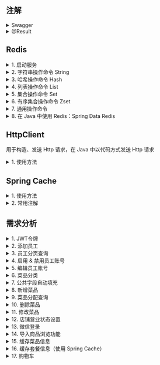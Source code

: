 
## 注解
<details>
<summary> Swagger </summary>

| 注解               | 说明                                               |
|-------------------|--------------------------------------------------|
| @Api              | 用在类上，表示对类的说明，如 Controller，通过 tags 参数进行描述         |
| @ApiModel         | 用在类上，表示对类的说明，如 Entity、DTO、VO，通过 description 参数描述 |
| @ApiModelProperty | 用在属性上，描述属性信息，通过 value 参数描述                       |
| @ApiOperation     | 用在方法上，说明方法的用途、作用，如 Controller 的方法，通过 value 参数描述  |

1. 接口区分
- 在 WebMvcConfiguration 中配置 Swagger 的多个 Docket 对象
- 通过 groupName 进行区分

</details>

<details>

<summary> @Result </summary>
解决 数据库表字段名 和 Java类变量名 对应关系
如：
```java
@Results({
    @Result(property = "id", column = "employee_id"),
    @Result(property = "name", column = "employee_name"),
    @Result(property = "email", column = "email_address")
})
```

也可以使用 MyBatis 的自动映射功能（Auto Mapping）

也可以在 xml 中显示映射
```xml
<resultMap id="employeeMap" type="Employee">
    <result property="id" column="employee_id"/>
    <result property="name" column="employee_name"/>
    <result property="email" column="email_address"/>
</resultMap>
```

</details>

## Redis

<details>

<summary> 1. 启动服务 </summary>

1. 启动服务端：redis-server.exe redis.windows.conf
   - 默认端口：6379
2. 启动客户端：redis-cli.exe
   - -h：指定ip
   - -p：指定端口
   - -a：密码
3. 修改配置文件：redis.windows.conf
   - requirepass：设置密码

</details>

<details>

<summary> 2. 字符串操作命令 String </summary>

| 命令                      | 解释                                    |
|-------------------------|---------------------------------------|
| SET key value           | 设置指定 key 的值                           |
| GET key                 | 获取指定 key 的值                           |
| SETEX key seconds value | 设置指定 key 的值，并将 key 的过期时间设置为 seconds 秒 |
| SETNX key value         | 只有 key 不存在时设置 key 的值                  |

</details>

<details>

<summary> 3. 哈希操作命令 Hash </summary>

fieId 和 value 都是字符串

| 命令                   | 解释                              |
|----------------------|---------------------------------|
| HSET key fieId value | 将哈希表 key 中的字段 field 的值设置为 value |
| HGET key fieId       | 获取哈希表 key 中 field 字段的值          |
| HDEL key fieId       | 删除哈希表 key 中的 field 字段           |
| HKEYS key            | 获取哈希表 key 的所有字段（field）          |
| HVALS key            | 获取哈希表 key 的所有值                  |

</details>

<details>

<summary> 4. 列表操作命令 List </summary>

简单的字符串列表，按插入顺序排序

| 命令                        | 解释              |
|---------------------------|-----------------|
| LPUSH key value1 [value2] | 将一个/多个值插入到列表 头部 |
| LRANGE key start stop     | 获取列表指定范围内的元素    |
| RPOP key                  | 从列表 尾部 移除元素     |
| LLEN key                  | 获取列表长度          |

</details>

<details>

<summary> 5. 集合操作命令 Set </summary>

集合内的元素也是字符串

| 命令                         | 解释             |
|----------------------------|----------------|
| SADD key member1 [member2] | 向集合 key 添加元素   |
| SMEMBERS key               | 返回集合 key 的所有元素 |
| SCARD key                  | 返回集合 key 的元素数  |
| SINTER key1 [key2]         | 返回给定所有集合的 交集   |
| SUNION key1 [key2]         | 返回给定所有集合的 并集   |
| SREM key member1 [member2] | 删除集合 key 中的元素  |

</details>

<details>

<summary> 6. 有序集合操作命令 Zset </summary>

集合内的元素也是字符串，有序，每个元素管理一个 double 类型的分数

| 命令                                       | 解释                                      |
|------------------------------------------|-----------------------------------------|
| ZADD key score1 member1 [score2 member2] | 向有序集合 key 添加元素                          |
| ZRANGE key start stop [WITHSCORES]       | 获得有序集合指定范围的元素，也可以通过 WITHSCORES 将分数一起返回  |
| ZINCRBY key increment member             | 对有序集合 key 中的成员 member 的分数增量加上 increment |
| SREM key member1 [member2]               | 删除有序集合 key 中的元素                         |

</details>

<details>

<summary> 7. 通用操作命令 </summary>

不分数据类型，都可以使用的命令

| 命令           | 解释                                            |
|--------------|-----------------------------------------------|
| KEYS pattern | 查找所有符合给定模式 pattern 的 key，如 KEYS * / KEYS set* |
| EXISTS key   | 判断 key 是否存在                                   |
| TYPE key     | 获得 key 所存储的值的类型                               |
| DEL key      | 在 key 存在时删除 key，可以删除多个                        |

</details>

<details>

<summary> 8. 在 Java 中使用 Redis：Spring Data Redis </summary>

1. 操作步骤
- 导入 Spring Data Redis 的 Maven 坐标
  - sky-server 的 pom 文件
- 配置 Redis 数据源
  - application.yml 和 application-dev.yml
- 编写配置类，创建 RedisTemplate 对象
  - com.sky.config 中创建 RedisConfiguration
  - 设置 Redis 的连接工厂，获取 Redis 连接，与 Redis 服务器建立通讯
  - 设置 Redis key 的序列化器，将 Redis 中的二进制数据转换为字符串
- 通过 RedisTemplate 对象操作 Redis

2. 单元测试
- 在 test/java 文件夹下，创建 SpringDataRedisTest 类
- 使用不同对象操作不同数据类型
```
  ValueOperations valueOperations = redisTemplate.opsForValue();
  HashOperations hashOperations = redisTemplate.opsForHash();
  ListOperations listOperations = redisTemplate.opsForList();
  SetOperations setOperations = redisTemplate.opsForSet();
  ZSetOperations zSetOperations = redisTemplate.opsForZSet();
```
- 操作通用类型命令时，使用 RedisTemplate 对象

</details>

## HttpClient
用于构造、发送 Http 请求，在 Java 中以代码方式发送 Http 请求

<details>

<summary> 1. 使用方法 </summary>

- 案例在 sky-server 的 test/HttpClientTest 中
- 已经封装在了 sky-common 中的 HttpClientUtils 中
- 将 Httpclient 坐标导入到 Maven 中
  - 使用的阿里云 OSS 包，已经包含了 HttpClient，不用再导入了
- 发送请求的步骤
  - 创建 HttpClient 对象
    - 使用 HttpClients 进行创建，返回 CloseableHttpClient 对象
  - 创建 Http 请求对象
    - 创建 HttpGet 对象，传入请求地址
    - 可选：构造 StringEntity 对象传参，参数为 json 格式的字符串，并制定实体的编码方式（urf-8）和数据格式（json）
    - 使用 JSONObject 对象构造 json 格式的字符串
  - 调用 HttpClient 的 execute 方法发送请求
    - 返回 CloseableHttpResponse 对象
- 解析请求
  - 获得状态码
    - 使用 response.getStatusLine().getStatusCode()
  - 获得返回数据
    - 获取实体：response.getEntity()
    - 获取 String 类型的数据：EntityUtils.toString(entity);
- 关闭资源
  - 关闭 CloseableHttpResponse 对象 response
  - 关闭 CloseableHttpClient 对象

</details>


## Spring Cache
<details>

<summary> 1. 使用方法 </summary>

Spring Cache 是一个框架，实现了基于 注解 的缓存功能，只需要添加注解即可实现缓存功能

提供了一层抽象，底层可以切换不同的缓存实现
- EHCache
- Caffeine
- Redis

具体使用
- 导入 Maven 坐标
- 使用 Redis 就导入 Redis 的坐标，其他同理
</details>

<details>

<summary> 2. 常用注解 </summary>

| 注解             | 说明                                 |
|----------------|------------------------------------|
| @EnableCaching | 开启缓存注解功能，加在启动类上                    |
| @Cacheable     | 在方法执行前先查询缓存，有就返回；没有就执行方法，并将返回值放到缓存 |
| @CachePut      | 将方法的返回值放到缓存                        |
| @CacheEvict    | 将一条或多条数据从缓存中删除                     |

- @CachePut：加到 Controller 的方法上
  - 使用方法：@CachePut(cacheNames = "userCache", key = "#user.id")
  - 生成 key 的规则：userCache::1，即 cacheNames + :: + key 这种格式
  - key 用形参赋值：# + 形参名.属性
  - key 用形参赋值：# + p0.属性，或者 # + a0.属性，或者 # + root.args[0].属性（表示第一个参数，下标从 0 开始）
  - key 用返回值赋值：# + result.属性
- @Cacheable：加到 Controller 的方法上
  - 使用方法：@Cacheable(cacheNames = "userCache", key = "#id")
- @CacheEvict：加到 Controller 的方法上
  - 使用方法：@CacheEvict(cacheNames = "userCache", key = "#id")
  - 删除所有：@CacheEvict(cacheNames = "userCache", allEntries = true)
  - allEntries：是否清空所有缓存，默认为 false
  - beforeInvocation：是否在方法执行前清空缓存，默认为 false

</details>

## 需求分析
<details>
<summary>1. JWT令牌</summary>
令牌：用于合法用户发送请求，后端只相应合法令牌对应的请求

流程如下：
1. 用户登录（给后端发送账号密码），后端验证用户信息，生成令牌
2. 后端生成 JWT Token 将令牌返回给前端
3. 前端将令牌存储在本地，每次请求时将令牌放在请求头中，向后端发送请求
4. 后端进行拦截，验证令牌，如果合法则执行业务逻辑并返回数据，否则返回错误信息
</details>

<details>
<summary>2. 添加员工</summary>

1. 需求描述

添加员工信息

| 字段   | 需求        |
|------|-----------|
| 账号   | 唯一        |
| 密码   | 默认123456  |
| 姓名   |           |
| 手机号  | 11位合法手机号  |
| 性别   | 男/女 二选一   |
| 身份证号 | 18位合法身份证号 |
2. 接口信息

（1）基本信息
- path：/admin/employee
- method：POST

（2）请求参数
- Headers

| 名称           | 参数值              | 是否必须 | 示例 | 备注 |
|--------------|------------------|------|----| --- |
| Content-Type | application/json | 必须   |    |      |
- Body

| 名称      | 类型    | 是否必须  | 默认值 | 备注   | 其他信息 |
|----------|---------|-------|-----|------|------|
| id       | integer | 非必须   |     | 员工id |      |
| idNumber | string  | 必须    |     | 身份证  |   |
| name     | string  | 必须    |     | 姓名   |      |
| phone    | string  | 必须    |     | 手机号  |      |
| sex      | string  | 必须    |     | 性别   |      |
| username | string  | 必须    |     | 用户名  |      |

（3）返回数据

| 名称   | 类型      | 是否必须  | 默认值 | 备注   | 其他信息 |
|------|---------|-------|-----|------|------|
| code | integer | 必须   |     | 状态码  |      |
| msg  | string  | 非必须    |     | 错误信息 |      |
| data | object  | 非必须    |     | 返回数据 | 不需要  |

3. 错误处理

（1）插入重复字段

提取重复字段，构造msg，进行返回

（2）动态获取添加者的id：使用 ThreadLocal

ThreadLocal：为每个线程单独提供一份存储空间，每个线程都可以独立修改自己的副本，而不会影响其他线程的副本

因此，在拦截器拦截并判断令牌时，可以将用户id存储在ThreadLocal中，方便后续使用

常用方法：
- public void set (T value)：设置当前线程的线程局部变量的值 -- 加
- public T get ()：返回当前线程的线程局部变量的值  -- 获得
- public void remove ()：移除当前线程的线程局部变量的值  -- 删
</details>

<details>
<summary> 3. 员工分页查询 </summary>

1. 需求描述
- 根据页码展示员工信息
- 每页展示 10 条数据
- 分页查询时可以根据需要，输入员工姓名进行查询

2. 接口信息

（1）基本信息
- path：/admin/employee/page
- method：GET

（2）请求参数
- Query

| 名称       | 类型      | 是否必须  | 默认值 | 备注    | 其他信息 |
|----------|---------|-------|-----|-------|------|
| name     | string  | 非必须   |     | 员工姓名  |      |
| page     | integer | 必须    |     | 页码    |   |
| pageSize | integer | 必须    |     | 每页记录数 |      |

（3）返回数据

| 名称                                | 类型       | 是否必须  | 默认值 | 备注         | 其他信息 |
|-----------------------------------|----------|-------|-----|------------|------|
| code                              | integer  | 必须   |     | 状态码        |      |
| msg                               | string   | 非必须    |     | 错误信息       |   |
| data                              | object   | 必须    |     | 返回数据         |      |
| &emsp;\|-- total                  | integer  | 必须    |     | 总页数        |      |
| &emsp;\|-- records                | object[] | 必须    |     | 当前页的所有员工数据 |      |
| &emsp;&emsp;&emsp;\|-- id         | integer  | 必须    |     | 员工 id      |      |
| &emsp;&emsp;&emsp;\|-- username   | string   | 必须    |     | 用户名        |      |
| &emsp;&emsp;&emsp;\|-- name       | string   | 必须    |     | 姓名         |      |
| &emsp;&emsp;&emsp;\|-- password   | string   | 必须    |     | 密码         |      |
| &emsp;&emsp;&emsp;\|-- phone      | string   | 必须    |     | 电话号        |      |
| &emsp;&emsp;&emsp;\|-- sex        | string   | 必须    |     | 性别         |      |
| &emsp;&emsp;&emsp;\|-- idNumber   | string   | 必须    |     | 身份证号       |      |
| &emsp;&emsp;&emsp;\|-- status     | integer  | 必须    |     | 账号状态       |      |
| &emsp;&emsp;&emsp;\|-- createTime | string   | 必须    |     | 创建时间       |      |
| &emsp;&emsp;&emsp;\|-- updateTime | string   | 必须    |     | 更新时间       |      |
| &emsp;&emsp;&emsp;\|-- createUser | integer   | 必须    |     | 创建者的 id    |      |
| &emsp;&emsp;&emsp;\|-- updateUser | integer   | 必须    |     | 修改者的 id    |      |

3. 错误处理

日期返回格式错误
- 使用 @JsonFormat 注解格式化日期变量
- 在 WebMvcConfiguration 中扩展 Spring MVC 的消息转换器，统一对日期类型进行格式化处理
  - 需要自己定一个 日期转换 的消息转换器，将其加入到系统的消息转换器列表中

</details>

<details>

<summary> 4. 启用 & 禁用员工账号 </summary>

1. 需求描述
- 启用员工账号：对禁用的账号，将状态设置为启用
- 禁用员工账号：对启用的账号，将状态设置为禁用
- 禁用状态的账号不能登陆系统

2. 接口信息

（1）基本信息
- path：/admin/employee/status/{status}
- method：POST

（2）请求参数
- Headers

| 名称         | 参数值    | 是否必须 | 示例 | 备注    |
|------------|--------|------|----|-------|
| Content-Type | application/json | 必须   |    |   |

- 路径参数

| 名称     | 示例 | 备注           |
|--------|----|--------------|
| status | 1  | 状态，1为启用，0为禁用 |

- Query

| 名称 | 类型      | 是否必须 | 默认值 | 备注    | 其他信息 |
|----|---------|------|-----|-------|------|
| id | integer | 必须   |     | 员工 id |      |

（3）返回数据

| 名称                                | 类型       | 是否必须  | 默认值 | 备注         | 其他信息 |
|-----------------------------------|----------|-------|-----|------------|------|
| code                              | integer  | 必须   |     | 状态码        |      |
| msg                               | string   | 非必须    |     | 错误信息      |   |
| data                              | object   | 非必须    |     | 返回数据       |      |

</details>

<details>

<summary> 5. 编辑员工账号 </summary>

1. 需求描述
- 根据 id 查询员工信息，用于前端显示
- 对员工信息进行修改
  - 账号 username
  - 姓名 name
  - 手机号 phone
  - 性别 sex
  - 身份证号 idNumber

2. 接口信息
- 查询

（1）基本信息
- path：/admin/employee/{id}
- method：GET

（2）请求参数
- 路径参数

| 名称 | 示例 | 备注   |
|----|----|------|
| id | 3  | 员工id |

（3）返回数据

| 名称                   | 类型       | 是否必须  | 默认值 | 备注         | 其他信息 |
|-----------------------|----------|-------|-----|------------|------|
| code                  | integer  | 必须   |     | 状态码        |      |
| msg                   | string   | 非必须    |     | 错误信息       |   |
| data                  | object   | 必须    |     | 返回数据         |      |
| &emsp;\|-- id         | integer  | 必须    |     | 员工 id      |      |
| &emsp;\|-- username   | string   | 必须    |     | 用户名        |      |
| &emsp;\|-- name       | string   | 必须    |     | 姓名         |      |
| &emsp;\|-- password   | string   | 必须    |     | 密码         |      |
| &emsp;\|-- phone      | string   | 必须    |     | 电话号        |      |
| &emsp;\|-- sex        | string   | 必须    |     | 性别         |      |
| &emsp;\|-- idNumber   | string   | 必须    |     | 身份证号       |      |
| &emsp;\|-- status     | integer  | 必须    |     | 账号状态       |      |
| &emsp;\|-- createTime | string   | 必须    |     | 创建时间       |      |
| &emsp;\|-- updateTime | string   | 必须    |     | 更新时间       |      |
| &emsp;\|-- createUser | integer   | 必须    |     | 创建者的 id    |      |
| &emsp;\|-- updateUser | integer   | 必须    |     | 修改者的 id    |      |

- 编辑员工信息

（1）基本信息
- path：/admin/employee
- method：PUT

（2）请求参数
- Headers

| 名称         | 参数值              | 是否必须 | 示例 | 备注    |
|------------|------------------|------|----|-------|
| Content-Type | application/json | 必须   |    |   |

- Body

| 名称                   | 类型       | 是否必须  | 默认值 | 备注         | 其他信息 |
|-----------------------|----------|-------|-----|------------|------|
| id         | integer  | 必须    |     | 员工 id      |      |
| username   | string   | 必须    |     | 用户名        |      |
| name       | string   | 必须    |     | 姓名         |      |
| phone      | string   | 必须    |     | 电话号        |      |
| sex        | string   | 必须    |     | 性别         |      |
| idNumber   | string   | 必须    |     | 身份证号       |      |

（3）返回数据

| 名称                   | 类型       | 是否必须  | 默认值 | 备注         | 其他信息 |
|-----------------------|----------|-------|-----|------------|------|
| code                  | integer  | 必须   |     | 状态码        |      |
| msg                   | string   | 非必须    |     | 错误信息       |   |
| data                  | object   | 非必须    |     | 返回数据         |      |

</details>

<details>

<summary> 6. 菜品分类 </summary>

1. 需求描述
- 分类名称必须 唯一
- 分类类型为：菜品分类 和 套餐分类
- 新添加的分类状态默认为 禁用（新分类无菜品，禁用 不让在应用端展示）

2. 接口信息
- 新增分类
  - path：/admin/category
  - method：POST
- 分类分页查询
  - path：/admin/category/page
  - method：GET
- 根据 id 删除分类
  - path：/admin/category
  - method：DELETE
- 修改分类
  - path：/admin/category
  - method：PUT
- 启用 & 禁用分类
  - path：/admin/category/status/{status}
  - method：POST
- 根据类型查询
  - path：/admin/category/list
  - method：GET

</details>

<details>

<summary> 7. 公共字段自动填充 </summary>

1. 需求描述

业务表中有许多公共（重复）的字段

| 名称         | 类型       | 含义   | 操作类型          |
|---------------------|----------|------|---------------|
| create_time | datetime | 创建时间 | insert        |
| create_user | bigint   | 创建者  | insert        |
| update_time | datetime | 修改时间 | insert、update |
| update_user | bigint   | 修改者  | insert、update  |


这种重复的字段导致业务代码需要重复编写，十分冗余，不利于后期维护

因此需要一种手段来进行统一的操作

2. 实现方式
- 使用 切面 拦截 Mapper，统一对公共字段进行赋值
- 自定义注解 AutoFill，用于标识需要进行公共字段自动填充的方法
- 自定义切面类 AutoFillAspect，统一拦截加入了 AutoFill 注解的方法，通过反射为公共字段赋值
- 在 Mapper 的方法上加入 AutoFill 注解
- 技术点：枚举、注解、AOP、反射

3. 具体实现

（1）创建 AutoFill 注解
- com.sky.annotation/Autofill

（2）创建 AutoFillAspect 切面类
- com.sky.aspect/AutoFillAspect
- 切入点
  - 定义切入点 Pointcut：@Pointcut("execution(* com.sky.mapper.*.*(..))")
  - 拦截 Mapper 包下所有类的所有方法（.*.*），参数是任意参数（..），返回值是任意返回值（*）
  - 此外：该包下的查询 & 删除不需要拦截，因此需要设定只拦截带有 @AutoFill 注解的方法
  - 需要加入：@annotation(com.sky.annotation.AutoFill)
  - 整体：@Pointcut("execution(* com.sky.mapper.*.*(..)) && @annotation(com.sky.annotation.AutoFill)")
- 通知-参数
  - 需要 前缀通知，在插入 & 更新前进行赋值
  - 指定切入点：即切入点的函数名
  - @Before("autoFillPointcut()")
  - 参数：JoinPoint，被拦截方法的信息
- 通知-实现
  - 获取拦截到的数据块操作类型：insert or update
    - 更新操作不用改变 创建时间 和 创建者
  - 获得拦截到的方法的参数，即实体对象，这样才能对它赋值
    - 默认方法的第一个参数为所需的实体对象
  - 准备公共字段赋值的数据
  - 根据操作类型，通过 反射 赋值
    - 先获得实体的 set 方法，定义了常量字段
    - 然后调用 set 方法进行赋值

</details>

<details>

<summary> 8. 新增菜品 </summary>

1. 需求描述

添加菜品信息

| 字段     | 需求       |
|--------|----------|
| 菜品名称   | 唯一       |
| 菜品分类   |        |
| 菜品价格   |  |
| 口味做法配置 |    |
| 菜品图片   |        |
| 菜品描述   |    |

业务规则：
- 菜品名唯一
- 菜品必须属于某个分类，不能单独存在
- 新增菜品时可以根据情况选择菜品的口味
- 每个菜品必须对应一张图片

接口设计：
- 查询菜品分类
- 文件上传（图片）
- 新增菜品

2. 接口信息
- 根据类型查询分类
  - 在 6. 菜品分类中已经实现

- 文件上传

（1）基本信息
- path：/admin/common/upload
- method：POST

（2）请求参数
- Headers

| 名称         | 参数值                 | 是否必须 | 示例 | 备注    |
|------------|---------------------|------|----|-------|
| Content-Type | multipart/form-data | 必须   |    |   |

- Body

| 名称   | 类型   | 是否必须  | 默认值 | 备注 | 其他信息 |
|------|------|-------|-----|----|------|
| file | file | 必须    |     | 文件 |      |


（3）返回数据

| 名称                   | 类型       | 是否必须  | 默认值 | 备注     | 其他信息 |
|-----------------------|----------|-------|-----|--------|------|
| code                  | integer  | 必须   |     | 状态码    |      |
| msg                   | string   | 非必须    |     | 错误信息   |   |
| data                  | object   | 必须    |     | 文件上传路径 |      |

- 新增菜品

（1）基本信息
- path：/admin/dish
- method：POST

（2）请求参数
- Headers

| 名称         | 参数值              | 是否必须 | 示例 | 备注    |
|------------|------------------|------|----|-------|
| Content-Type | application/json | 必须   |    |   |

- Body

| 名称                | 类型         | 是否必须 | 默认值 | 备注             | 其他信息 |
|-------------------|------------|------|-----|----------------|------|
| categoryid        | integer    | 必须   |     | 分类 id          |      |
| description       | string     | 非必须  |     | 菜品描述           |      |
| flavors           | object[]   | 非必须   |     | 口味             |      |
| &emsp;\|-- dishid | integer    | 非必须   |     | 菜品 id          |      |
| &emsp;\|-- id     | integer    | 非必须   |     | 口味 id          |      |
| &emsp;\|-- name   | string     | 必须   |     | 口味名称           |      |
| &emsp;\|-- value  | string     | 必须   |     | 口味值            |      |
| id                | integer    | 非必须   |     | 菜品 id          |      |
| image             | string     | 必须   |     | 菜品图片路径         |      |
| name              | string     | 必须   |     | 菜品名称           |      |
| price             | bigdecimal | 必须   |     | 菜品价格           |      |
| status            | integer    | 非必须   |     | 菜品状态：1为起售，0为停售 |      |


（3）返回数据

| 名称                   | 类型       | 是否必须  | 默认值 | 备注    | 其他信息 |
|-----------------------|----------|-------|-----|-------|------|
| code                  | integer  | 必须   |     | 状态码   |      |
| msg                   | string   | 非必须    |     | 错误信息  |   |
| data                  | object   | 非必须    |     | 返回数据  |      |

3. 具体实现

（1）文件上传
- 新增 CommonController 
- 配置阿里云OSS服务 application.yml/application-dev.yml
- 创建配置类，配置服务信息 OssConfiguration 
  - 在程序运行的时候创建一个配置类对象：使用 @Bean 和 @ConditionalOnMissingBean
- 在 CommonController 中使用 @Autowired 来获取这个对象
- 调用 AliOssUtils 中的上传方法，进行上传，并获得路径

（2）新增菜品
- 新增 DishController
- 新增菜品相关服务 DishService，以及其实现类 DishServiceImpl
- 在 菜品表 中添加菜品时，还需要在口味表中进行添加，调用 DishMapper
  - 因此创建添加方法 addDishAndFlavor
  - 开启 事务 保证一致性：@Transactional
  - 需要在 SkyApplication 中开启注解方式的事务管理
- 在 DishMapper 中新增 添加菜品 函数
  - 使用公共字段填充 @AutoFill
- 新增 DishMapper.xml 文件，实现上述函数
  - 需要获得该菜品自动生成的 id：使用 useGeneratedKeys="true"
  - 将该 id 赋值给 实体对象 Dish 中的 id 字段：使用 keyProperty="id"
- 新增 DishFlavorMapper 对口味表进行操作，添加 @Mapper 注解
  - 定义批量添加口味方法：addBatchFlavor
- 新增 DishFlavorMapper.xml 文件，实现上述函数
  - 使用 foreach 进行遍历列表

</details>

<details>

<summary> 9. 菜品分配查询 </summary>

1. 需求分析
- 根据页码展示菜品信息
- 每页展示 10 条数据
- 分页查询时，可以输入菜品名称、菜品分类、菜品状态进行查询

2. 接口信息

（1）基本信息
- path：/admin/dish/page
- method：GET

（2）请求参数
- Query

| 名称         | 类型      | 是否必须 | 默认值 | 备注     | 其他信息 |
|------------|---------|------|-----|--------|------|
| page       | integer | 必须   |     | 页码     |   |
| pageSize   | integer | 必须   |     | 每页记录数  |      |
| name       | string  | 非必须  |     | 菜品名称   |      |
| categoryId | integer | 非必须   |     | 分类 id  |      |
| status     | integer | 非必须   |     | 菜品售卖状态 |      |

（3）返回数据

| 名称                                  | 类型         | 是否必须 | 默认值 | 备注         | 其他信息 |
|-------------------------------------|------------|------|-----|------------|------|
| code                                | integer    | 必须   |     | 状态码        |      |
| msg                                 | string     | 非必须  |     | 错误信息       |   |
| data                                | object     | 必须   |     | 返回数据       |      |
| &emsp;\|-- total                    | integer    | 必须   |     | 总页数        |      |
| &emsp;\|-- records                  | object[]   | 非必须  |     | 当前页的所有员工数据 |      |
| &emsp;&emsp;&emsp;\|-- id           | integer    | 必须   |     | 菜品 id      |      |
| &emsp;&emsp;&emsp;\|-- name         | string     | 必须   |     | 菜品名称       |      |
| &emsp;&emsp;&emsp;\|-- price        | bigdecimal | 必须   |     | 价格         |      |
| &emsp;&emsp;&emsp;\|-- image        | string     | 必须   |     | 图片路径       |      |
| &emsp;&emsp;&emsp;\|-- description  | string     | 必须   |     | 菜品描述       |      |
| &emsp;&emsp;&emsp;\|-- status       | integer    | 必须   |     | 菜品售卖状态     |      |
| &emsp;&emsp;&emsp;\|-- updateTime   | string     | 必须   |     | 更新时间       |      |
| &emsp;&emsp;&emsp;\|-- categoryName | string     | 必须   |     | 分类名称       |      |

3. 具体实现
- 在 xml 文件中写的查询语句，需要连表查询，字段名需要一一对应，因此在 sql 语句中需要给字段起别名

</details>

<details>

<summary> 10. 删除菜品 </summary>

1. 需求分析
- 可以删除一个菜品，批量删除多个菜品
- 起售中的菜品不能删除
- 被套餐关联的菜品不能删除
- 删除菜品后，关联的口味数据也需要删除掉

2. 接口信息

（1）基本信息
- path：/admin/dish
- method：DELETE

（2）请求参数
- Query

| 名称  | 类型     | 是否必须 | 默认值 | 备注        | 其他信息  |
|-----|--------|------|-----|-----------|-------|
| ids | string | 必须   |     | 用逗号分隔的字符串 | 1,2,3 |

（3）返回数据

| 名称                            | 类型         | 是否必须 | 默认值 | 备注         | 其他信息 |
|-------------------------------|------------|------|-----|------------|------|
| code                          | integer    | 必须   |     | 状态码        |      |
| msg                           | string     | 非必须  |     | 错误信息       |   |
| data                          | object     | 非必须   |     | 返回数据       |      |

3. 具体实现
- 涉及的表
  - 菜品表 dish
  - 菜品口味表 dish_flavor
  - 套餐菜品关系表 setmeal_dish
- 新增 SetmealDishMapper 套餐菜品关系表的 Mapper
  - 查询菜品是否和套餐有关联
- 新增 SetmealDishMapper.xml 并编写动态 sql 语句
  - 使用 foreach 进行遍历，使用 open 和 close 在遍历前后加上括号
- 使用事务注解保证一致性：@Transactional

</details>

<details>

<summary> 11. 修改菜品 </summary>

1. 需求分析
- 菜品信息的回显
- 菜品分类的查询（已实现）
- 文件上传（已实现）
- 修改菜品

2. 接口信息
- 根据 id 查询数据
（1）基本信息
- path：/admin/dish/{id}
- method：GET

（2）请求参数
- 路径参数

| 名称 | 类型      | 是否必须 | 默认值 | 备注    | 其他信息  |
|----|---------|------|-----|-------|-------|
| id | integer | 必须   |     | 菜品 id |  |

（3）返回数据

| 名称                            | 类型         | 是否必须 | 默认值 | 备注         | 其他信息 |
|-------------------------------|------------|------|-----|------------|------|
| code                          | integer    | 必须   |     | 状态码        |      |
| msg                           | string     | 非必须  |     | 错误信息       |   |
| data                          | object     | 非必须   |     | 返回数据       |      |
| &emsp;\|-- categoryId         | integer    | 非必须   |     | 菜品类别 id    |      |
| &emsp;\|-- description        | string     | 非必须  |     | 菜品描述       |      |
| &emsp;\|-- flavors            | object[]   | 非必须  |     | 当前页的所有员工数据 |      |
| &emsp;&emsp;&emsp;\|-- dishId | integer    | 非必须   |     | 菜品 id      |      |
| &emsp;&emsp;&emsp;\|-- id     | integer    | 非必须   |     | 菜品名称       |      |
| &emsp;&emsp;&emsp;\|-- name   | string     | 非必须   |     | 价格         |      |
| &emsp;&emsp;&emsp;\|-- value  | string     | 非必须   |     | 图片路径       |      |
| &emsp;\|-- id                 | integer    | 非必须  |     | 菜品 id      |      |
| &emsp;\|-- image              | string     | 非必须  |     | 菜品图像       |      |
| &emsp;\|-- name               | string     | 非必须  |     | 菜品名        |      |
| &emsp;\|-- price              | bigdecimal | 非必须  |     | 菜品价格       |      |

- 修改菜品

（1）基本信息
- path：/admin/dish
- method：PUT

（2）请求参数
- Headers

| 名称           | 类型               | 是否必须 | 默认值 | 备注    | 其他信息  |
|--------------|------------------|------|-----|-------|-------|
| Content-Type | applocation/json | 必须   |     |  |  |

- Body

| 名称                | 类型         | 是否必须 | 默认值 | 备注         | 其他信息 |
|-------------------|------------|----|-----|------------|------|
| categoryId        | integer    | 必须 |     | 菜品类别 id    |      |
| description       | string     | 非必须 |     | 菜品描述       |      |
| flavors           | object[]   | 非必须 |     | 当前页的所有员工数据 |      |
| &emsp;\|-- dishId | integer    | 必须 |     | 菜品 id      |      |
| &emsp;\|-- id     | integer    | 必须 |     | 菜品名称       |      |
| &emsp;\|-- name   | string     | 必须 |     | 价格         |      |
| &emsp;\|-- value  | string     | 必须 |     | 图片路径       |      |
| id                | integer    | 必须 |     | 菜品 id      |      |
| image             | string     | 必须 |     | 菜品图像       |      |
| name              | string     | 必须 |     | 菜品名称       |      |
| price             | bigdecimal | 必须 |     | 菜品价格       |      |
| status            | integer    | 必须 |     | 菜品状态       |      |

（3）返回数据

| 名称                            | 类型         | 是否必须 | 默认值 | 备注         | 其他信息 |
|-------------------------------|------------|------|-----|------------|------|
| code                          | integer    | 必须   |     | 状态码        |      |
| msg                           | string     | 非必须  |     | 错误信息       |   |
| data                          | object     | 非必须   |     | 返回数据       |      |

</details>

<details>

<summary> 12. 店铺营业状态设置 </summary>

1. 需求分析
- 设置营业状态
- 管理端查询营业状态
- 用户端查询营业状态

2. 接口信息
- 设置营业状态

（1）基本信息
- path：/admin/shop/{status}
- method：PUT

（2）请求参数
- Headers

| 名称           | 类型               | 是否必须 | 描述 |
|--------------|------------------|------|-----|
| Content-Type | application/json | 必须   |     |

- 路径参数

| 名称 | 类型      | 是否必须 | 默认值 | 备注                 | 其他信息  |
|----|---------|------|-----|--------------------|-------|
| status | integer | 必须   |     | 店铺营业状态：1 为营业，2 为打烊 |  |

（3）返回数据

| 名称                            | 类型         | 是否必须 | 默认值 | 备注         | 其他信息 |
|-------------------------------|------------|------|-----|------------|------|
| code                          | integer    | 必须   |     | 状态码        |      |
| msg                           | string     | 非必须  |     | 错误信息       |   |
| data                          | object     | 非必须   |     | 返回数据       |      |

- 管理端查询营业状态

（1）基本信息
- path：/admin/shop/status
- method：GET

（2）请求参数 

无

（3）返回数据

| 名称                            | 类型         | 是否必须 | 默认值 | 备注             | 其他信息 |
|-------------------------------|------------|------|-----|----------------|------|
| code                          | integer    | 必须   |     | 状态码            |      |
| msg                           | string     | 非必须  |     | 错误信息           |   |
| data                          | object     | 必须   |     | 返回数据，1为营业，2为打烊 |      |

- 用户端查询营业状态

（1）基本信息
- path：/user/shop/status
- method：GET

（2）请求参数

无

（3）返回数据

| 名称                            | 类型         | 是否必须 | 默认值 | 备注             | 其他信息 |
|-------------------------------|------------|------|-----|----------------|------|
| code                          | integer    | 必须   |     | 状态码            |      |
| msg                           | string     | 非必须  |     | 错误信息           |   |
| data                          | object     | 必须   |     | 返回数据，1为营业，2为打烊 |      |

3. 具体实现
- 使用 Redis 进行存储
  - 1为营业，0为打烊

</details>

<details>

<summary> 13. 微信登录 </summary>

1. 需求分析
- 基于微信登录实现小程序的登录功能
- 如果是新用户需要自动完成注册

2. 接口信息

（1）基本信息
- path：/user/user/login
- method：POST

（2）请求参数
- Headers

| 名称           | 类型               | 是否必须 | 描述 |
|--------------|------------------|------|-----|
| Content-Type | application/json | 必须   |     |

- 路径参数

| 名称   | 类型     | 是否必须 | 默认值 | 备注       | 其他信息  |
|------|--------|------|-----|----------|-------|
| code | string | 必须   |     | 微信用户的授权码 |  |

（3）返回数据

| 名称                | 类型         | 是否必须 | 默认值 | 备注        | 其他信息 |
|-------------------|------------|------|-----|-----------|------|
| code              | integer    | 必须   |     | 状态码       |      |
| msg               | string     | 非必须  |     | 错误信息      |   |
| data              | object     | 必须   |     | 返回数据      |      |
| &emsp;\|-- id     | integer    | 必须 |     | 用户 id     |      |
| &emsp;\|-- openid | string     | 必须 |     | 微信 openid |      |
| &emsp;\|-- token  | string     | 必须 |     | jwt 令牌    |      |

3. 具体实现
- 配置微信登录所需的配置项
  - 在 applocation.yml 和 applocation-dev.yml 新增代码
  - 填入 appid 和 secret
- 为用户端配置 jwt 令牌相关信息
  - 在 applocation.yml 新增代码
  - 填入 jwt 的 secret、过期时间、token 名称
- 流程
  - 获取用户的 openid
    - 使用 http 向微信请求
    - 参数：自己的 appid、secret，用户登录的 code，授权类型 grant_type（固定值）
  - 判断 openid 是否为空
  - 判断当前用户是否已经注册
    - 根据 openid 查询用户表
  - 新用户，自动完成注册 
    - 用户信息插入用户表，并返回该记录的用户 id
  - 返回用户对象
- 生成 JWT 令牌加入到用户信息中返回
- 创建拦截器校验用户带来的 JWT 令牌
  - 在 sky-server 的 interceptor 中创建拦截器
- 注册该拦截器
  - 在 sky-server 的 WebMvcConfiguration 中注册拦截器

</details>

<details>

<summary> 14. 导入商品浏览功能 </summary>

1. 需求分析
- 查询分类
- 根据分类 id 查询菜品
- 根据分类 id 查询套餐
- 根据套餐 id 查询包含的菜品

2. 接口信息

- 查询分类

（1）基本信息
- path：/user/category/list
- method：GET

（2）请求参数
- Query

| 名称   | 类型      | 是否必须 | 默认值 | 备注                          | 其他信息  |
|------|---------|------|-----|-----------------------------|-------|
| type | integer | 非必须  |     | 分类类型：1为菜品分类，2为套餐分类，不传值为全部分类 |  |

（3）返回数据

| 名称                    | 类型      | 是否必须 | 默认值 | 备注               | 其他信息 |
|-----------------------|---------|------|-----|------------------|------|
| code                  | integer | 必须   |     | 状态码              |      |
| msg                   | string  | 非必须  |     | 错误信息             |   |
| data                  | object  | 必须   |     | 返回数据             |      |
| &emsp;\|-- id         | integer | 必须   |     | 分类 id            |      |
| &emsp;\|-- name       | string  | 必须   |     | 分类名称             |      |
| &emsp;\|-- sort       | integer | 非必须   |     | 排序               |      |
| &emsp;\|-- status     | integer | 非必须   |     | 分类状态，0为禁用，1为启用   |      |
| &emsp;\|-- type       | integer | 非必须   |     | 类型，1为菜品分类，2为套餐分类 |      |
| &emsp;\|-- createTime | string  | 必须   |     | 创建时间             |      |
| &emsp;\|-- createUser | integer | 非必须  |     | 创建者              |      |
| &emsp;\|-- updateTime | string  | 必须   |     | 修改时间             |      |
| &emsp;\|-- updateUser | integer | 非必须   |     | 修改者              |      |

- 根据分类 id 查询菜品

（1）基本信息
- path：/user/dish/list
- method：GET

（2）请求参数
- Query

| 名称         | 类型      | 是否必须 | 默认值 | 备注    | 其他信息  |
|------------|---------|------|-----|-------|-------|
| categoryId | integer | 必须   |     | 分类 id |  |

（3）返回数据

| 名称                            | 类型         | 是否必须 | 默认值 | 备注             | 其他信息 |
|-------------------------------|------------|------|-----|----------------|------|
| code                          | integer    | 必须   |     | 状态码            |      |
| msg                           | string     | 非必须  |     | 错误信息           |   |
| data                          | object     | 必须   |     | 返回数据           |      |
| &emsp;\|-- categoryId         | integer    | 必须   |     | 分类 id          |      |
| &emsp;\|-- categoryName       | integer    | 非必须  |     | 分类名称           |      |
| &emsp;\|-- description        | string     | 非必须  |     | 菜品描述           |      |
| &emsp;\|-- flavors            | object[]   | 非必须  |     | 口味             |      |
| &emsp;&emsp;&emsp;\|-- dishId | integer    | 非必须  |     | 菜品 id          |      |
| &emsp;&emsp;&emsp;\|-- id     | integer    | 非必须  |     | 口味 id          |      |
| &emsp;&emsp;&emsp;\|-- name   | integer    | 非必须  |     | 口味名称           |      |
| &emsp;&emsp;&emsp;\|-- value  | integer    | 非必须  |     | 口味数据           |      |
| &emsp;\|-- id                 | integer    | 必须   |     | 菜品 id          |      |
| &emsp;\|-- name               | string     | 必须   |     | 菜品名称           |      |
| &emsp;\|-- image              | string     | 必须   |     | 菜品图片           |      |
| &emsp;\|-- price              | bigdecimal | 必须   |     | 菜品价格           |      |
| &emsp;\|-- status             | integer    | 非必须  |     | 售卖状态，0为停售，1为起售 |      |
| &emsp;\|-- updateTime         | string     | 非必须  |     | 修改时间           |      |

- 根据分类 id 查询套餐

（1）基本信息
- path：/user/setmeal/list
- method：GET

（2）请求参数
- Query

| 名称         | 类型      | 是否必须 | 默认值 | 备注    | 其他信息  |
|------------|---------|------|-----|-------|-------|
| categoryId | integer | 必须   |     | 分类 id |  |

（3）返回数据

| 名称                            | 类型         | 是否必须 | 默认值 | 备注    | 其他信息 |
|-------------------------------|------------|------|-----|-------|------|
| code                          | integer    | 必须   |     | 状态码   |      |
| msg                           | string     | 非必须  |     | 错误信息  |   |
| data                          | object     | 必须   |     | 返回数据  |      |
| &emsp;\|-- categoryId         | integer    | 必须   |     | 分类 id |      |
| &emsp;\|-- description        | string     | 非必须   |     | 套餐描述  |      |
| &emsp;\|-- id                 | integer    | 必须   |     | 套餐 id |      |
| &emsp;\|-- name               | string     | 必须   |     | 套餐名称  |      |
| &emsp;\|-- image              | string     | 必须   |     | 套餐图片  |      |
| &emsp;\|-- price              | bigdecimal | 必须   |     | 套餐价格           |      |
| &emsp;\|-- status             | integer    | 非必须   |     | 售卖状态，0为停售，1为起售 |      |
| &emsp;\|-- createTime | string  | 非必须   |     | 创建时间  |      |
| &emsp;\|-- createUser | integer | 非必须  |     | 创建者   |      |
| &emsp;\|-- updateTime | string  | 非必须   |     | 修改时间  |      |
| &emsp;\|-- updateUser | integer | 非必须   |     | 修改者   |      |

- 根据套餐 id 查询包含的菜品

（1）基本信息
- path：/user/setmeal/dish/{id}
- method：GET

（2）请求参数
- 路径参数

| 名称 | 类型      | 是否必须 | 默认值 | 备注    | 其他信息  |
|----|---------|------|-----|-------|-------|
| id | integer | 必须   |     | 套餐 id |  |

（3）返回数据

| 名称                     | 类型       | 是否必须 | 默认值 | 备注   | 其他信息 |
|------------------------|----------|------|-----|------|------|
| code                   | integer  | 必须   |     | 状态码  |      |
| msg                    | string   | 非必须  |     | 错误信息 |   |
| data                   | object[] | 非必须  |     | 返回数据 |      |
| &emsp;\|-- copies      | integer  | 必须   |     | 份数   |      |
| &emsp;\|-- description | string   | 必须   |     | 菜品描述 |      |
| &emsp;\|-- image       | string   | 必须   |     | 菜品图片 |      |
| &emsp;\|-- name        | string   | 必须   |     | 菜品名称 |      |

</details>

<details>

<summary> 15. 缓存菜品信息 </summary>

1. 需求分析
- 每个分类下的菜品保存一份缓存数据，用户端进行请求
  - key：dish_ + 使用菜品分类 id，例如：dish_3
  - value：使用 string 存储菜品信息集合
- 数据库中菜品数据有变更时，清理缓存数据，管理端
  - 修改菜品信息
  - 删除菜品信息
  - 停售/起售菜品
  - 新增菜品信息

2. 具体实现
- 缓存菜品数据
  - 在 Redis 中查询该分类的 id
  - 若存在，直接返回结果
  - 若不存在，查询 db，将查询到的结果写入 Redis

</details>

<details>
<summary> 16. 缓存套餐信息（使用 Spring Cache） </summary>

1. 具体实现
- 导入 Spring Cache 和 Redis 相关的 Maven 坐标
- 在启动类上加入 @EnableCaching 注解，开启缓存注解功能
- 用户端接口 SetmealController 的 list 方法加入 @Cacheable 注解
- 管理端接口 SetmealController 的 add、update、delete、startOrStop 方法加入 @CacheEvict 注解
  - 新增、修改、删除、起售停售状态改变

</details>


<details>
<summary> 17. 购物车 </summary>

1. 需求分析
- 没有口味选择的商品直接加入购物车
- 有口味的商品，需要选择口味后加入购物车
- 相同商品，只需要数量相加，不需要重复展示

2. 接口设计

（1）基本信息
- path：/user/shoppingCart/add
- method：POST
- 请求参数：套餐 id、菜品 id、口味
  - 对于某一次提交，要么是套餐 id，要么是菜品 id

（2）请求参数
- Headers

| 名称           | 类型               | 是否必须 | 描述 |
|--------------|------------------|------|-----|
| Content-Type | application/json | 必须   |     |

- Body

| 名称         | 类型         | 是否必须 | 默认值 | 备注    | 其他信息 |
|------------|------------|----|-----|-------|------|
| dishFlavor | string    | 非必须 |     | 菜品口味  |      |
| dishId     | integer     | 非必须 |     | 菜品 id |      |
| setmealId  | integer   | 非必须 |     | 套餐 id |      |


（3）返回数据

| 名称                     | 类型       | 是否必须 | 默认值 | 备注   | 其他信息 |
|------------------------|----------|------|-----|------|------|
| code                   | integer  | 必须   |     | 状态码  |      |
| msg                    | string   | 非必须  |     | 错误信息 |   |
| data                   | object[] | 非必须  |     | 返回数据 |      |

3. 数据库设计
- 作用：暂时存放所选商品的地方
- 选的什么商品（套餐还是菜品），菜品有没有口味
- 每个商品买了几个，不同口味的商品不能叠加
- 不同用户的购物车需要分开
- 冗余字段：提高查询速度，避免连表查询

| 名称          | 类型            | 说明    | 备注   |
|-------------|---------------|-------|------|
| id          | bigint        | 主键    |      |
| name        | varchar(32)   | 商品名   | 冗余字段     |
| image       | varchar(255)  | 商品图片  | 冗余字段     |
| user_id     | bigint        | 用户 id |      |
| dish_id     | bigint        | 菜品 id |      |
| setmeal_id  | bigint        | 套餐 id |      |
| dish_flavor | varchar(50)   | 菜品口味  |      |
| number      | int           | 商品数量  |      |
| amount      | decimal(10,2) | 商品单价  | 冗余字段 |
| create_time | datetime      | 创建时间  |      |

4. 具体实现
- 在 user 中新增 ShoppingCartController
- 创建 ShoppingCartService
- 创建 ShoppingCartMapper

</details>
